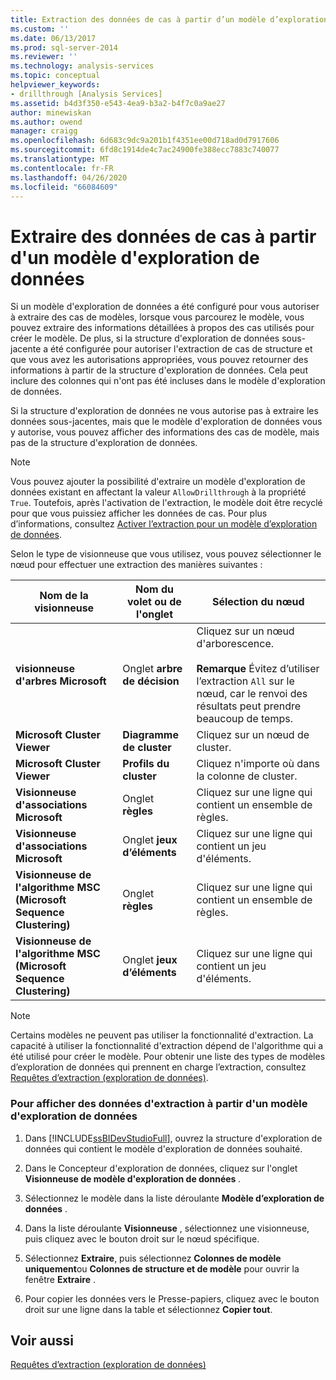 ```yaml
---
title: Extraction des données de cas à partir d’un modèle d’exploration de données | Microsoft Docs
ms.custom: ''
ms.date: 06/13/2017
ms.prod: sql-server-2014
ms.reviewer: ''
ms.technology: analysis-services
ms.topic: conceptual
helpviewer_keywords:
- drillthrough [Analysis Services]
ms.assetid: b4d3f350-e543-4ea9-b3a2-b4f7c0a9ae27
author: minewiskan
ms.author: owend
manager: craigg
ms.openlocfilehash: 6d683c9dc9a201b1f4351ee00d718ad0d7917606
ms.sourcegitcommit: 6fd8c1914de4c7ac24900fe388ecc7883c740077
ms.translationtype: MT
ms.contentlocale: fr-FR
ms.lasthandoff: 04/26/2020
ms.locfileid: "66084609"
---
```

# <a name="drill-through-to-case-data-from-a-mining-model"></a>Extraire des données de cas à partir d'un modèle d'exploration de données
  Si un modèle d'exploration de données a été configuré pour vous autoriser à extraire des cas de modèles, lorsque vous parcourez le modèle, vous pouvez extraire des informations détaillées à propos des cas utilisés pour créer le modèle. De plus, si la structure d'exploration de données sous-jacente a été configurée pour autoriser l'extraction de cas de structure et que vous avez les autorisations appropriées, vous pouvez retourner des informations à partir de la structure d'exploration de données. Cela peut inclure des colonnes qui n'ont pas été incluses dans le modèle d'exploration de données.  
  
 Si la structure d'exploration de données ne vous autorise pas à extraire les données sous-jacentes, mais que le modèle d'exploration de données vous y autorise, vous pouvez afficher des informations des cas de modèle, mais pas de la structure d'exploration de données.  
  
> [!NOTE]  
>  Vous pouvez ajouter la possibilité d'extraire un modèle d'exploration de données existant en affectant la valeur `AllowDrillthrough` à la propriété `True`. Toutefois, après l'activation de l'extraction, le modèle doit être recyclé pour que vous puissiez afficher les données de cas. Pour plus d’informations, consultez [Activer l’extraction pour un modèle d’exploration de données](enable-drillthrough-for-a-mining-model.md).  
  
 Selon le type de visionneuse que vous utilisez, vous pouvez sélectionner le nœud pour effectuer une extraction des manières suivantes :  
  
|Nom de la visionneuse|Nom du volet ou de l'onglet|Sélection du nœud|  
|-----------------|----------------------|-----------------|  
|**visionneuse d'arbres Microsoft**|Onglet **arbre de décision**|Cliquez sur un nœud d'arborescence.<br /><br /> **Remarque** Évitez d’utiliser l’extraction `All` sur le nœud, car le renvoi des résultats peut prendre beaucoup de temps.|  
|**Microsoft Cluster Viewer**|**Diagramme de cluster**|Cliquez sur un nœud de cluster.|  
|**Microsoft Cluster Viewer**|**Profils du cluster**|Cliquez n'importe où dans la colonne de cluster.|  
|**Visionneuse d'associations Microsoft**|Onglet **règles**|Cliquez sur une ligne qui contient un ensemble de règles.|  
|**Visionneuse d'associations Microsoft**|Onglet **jeux d’éléments**|Cliquez sur une ligne qui contient un jeu d'éléments.|  
|**Visionneuse de l'algorithme MSC (Microsoft Sequence Clustering)**|Onglet **règles**|Cliquez sur une ligne qui contient un ensemble de règles.|  
|**Visionneuse de l'algorithme MSC (Microsoft Sequence Clustering)**|Onglet **jeux d’éléments**|Cliquez sur une ligne qui contient un jeu d'éléments.|  
  
> [!NOTE]  
>  Certains modèles ne peuvent pas utiliser la fonctionnalité d'extraction. La capacité à utiliser la fonctionnalité d'extraction dépend de l'algorithme qui a été utilisé pour créer le modèle. Pour obtenir une liste des types de modèles d’exploration de données qui prennent en charge l’extraction, consultez [Requêtes d’extraction &#40;exploration de données&#41;](drillthrough-queries-data-mining.md).  
  
### <a name="to-view-drillthrough-data-from-a-mining-model"></a>Pour afficher des données d'extraction à partir d'un modèle d'exploration de données  
  
1.  Dans [!INCLUDE[ssBIDevStudioFull](../../includes/ssbidevstudiofull-md.md)], ouvrez la structure d'exploration de données qui contient le modèle d'exploration de données souhaité.  
  
2.  Dans le Concepteur d'exploration de données, cliquez sur l'onglet **Visionneuse de modèle d'exploration de données** .  
  
3.  Sélectionnez le modèle dans la liste déroulante **Modèle d’exploration de données** .  
  
4.  Dans la liste déroulante **Visionneuse** , sélectionnez une visionneuse, puis cliquez avec le bouton droit sur le nœud spécifique.  
  
5.  Sélectionnez **Extraire**, puis sélectionnez **Colonnes de modèle uniquement**ou **Colonnes de structure et de modèle** pour ouvrir la fenêtre **Extraire** .  
  
6.  Pour copier les données vers le Presse-papiers, cliquez avec le bouton droit sur une ligne dans la table et sélectionnez **Copier tout**.  
  
## <a name="see-also"></a>Voir aussi  
 [Requêtes d’extraction &#40;exploration de données&#41;](drillthrough-queries-data-mining.md)  
  
  
